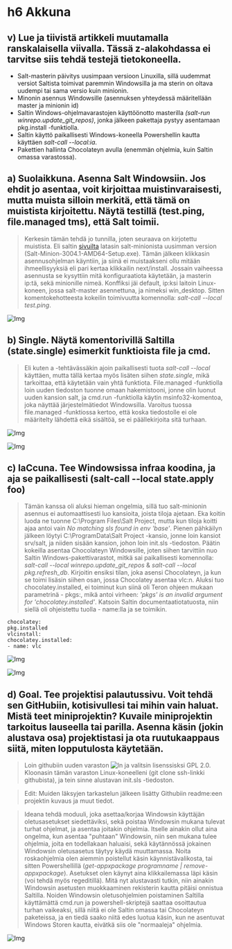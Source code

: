# h6 Akkuna

## v) Lue ja tiivistä artikkeli muutamalla ranskalaisella viivalla. Tässä z-alakohdassa ei tarvitse siis tehdä testejä tietokoneella.

* Salt-masterin päivitys uusimpaan versioon Linuxilla, sillä uudemmat versiot Saltista toimivat paremmin Windowsilla ja ma
   sterin on oltava uudempi tai sama versio kuin minionin.
* Minonin asennus Windowsille (asennuksen yhteydessä määritellään master ja minionin id)
* Saltin Windows-ohjelmavarastojen käyttöönotto masterilla *(salt-run winrepo.update_git_repos)*, jonka jälkeen pakettaja pystyy asentamaan pkg.install -funktiolla.
* Saltin käyttö paikallisesti Windows-koneella Powershellin kautta käyttäen *salt-call --local:ia*.
* Pakettien hallinta Chocolateyn avulla (enemmän ohjelmia, kuin Saltin omassa varastossa).

 


##  a) Suolaikkuna. Asenna Salt Windowsiin. Jos ehdit jo asentaa, voit kirjoittaa muistinvaraisesti, mutta muista silloin merkitä, että tämä on muistista kirjoitettu. Näytä testillä (test.ping, file.managed tms), että Salt toimii.

> Kerkesin tämän tehdä jo tunnilla, joten seuraava on kirjotettu muistista. Eli saltin [sivuilta](https://saltproject.io/) latasin salt-minionista uusimman version (Salt-Minion-3004.1-AMD64-Setup.exe). Tämän jälkeen klikkasin asennusohjelman käyntiin, ja siinä ei muistaakseni ollu mitään ihmeellisyyksiä eli pari kertaa klikkailin next/install. Jossain vaiheessa asennusta se kysyttiin mitä konfiguraatiota käytetään, ja masterin ip:tä, sekä minionille nimeä. Konffiksi jäi default, ip:ksi laitoin Linux-koneen, jossa salt-master asennettuna, ja nimeksi win_desktop. Sitten komentokehotteesta kokeilin toimivuutta komennolla: *salt-call --local test.ping*.

![Img](https://i.imgur.com/dmYXUMI.png) 

## b)  Single. Näytä komentorivillä Saltilla (state.single) esimerkit funktioista file ja cmd.

> Eli kuten a -tehtävässäkin ajoin paikallisesti tuota *salt-call --local* käyttäen, mutta tällä kertaa myös lisäten siihen *state.single*, mikä tarkoittaa, että käytetään vain yhtä funktiota. File.managed -funktiolla loin uuden tiedoston tuonne omaan hakemistooni, jonne olin luonut uuden kansion salt, ja cmd.run -funktiolla käytin msinfo32-komentoa, joka näyttää järjestelmätiedot Windowsilla. Varoitus tuossa file.managed -funktiossa kertoo, että koska tiedostolle ei ole määritelty lähdettä eikä sisältöä, se ei päällekirjoita sitä turhaan.

![Img](https://i.imgur.com/akz97VD.png)

![Img](https://i.imgur.com/sdLiX3n.png)

## c) IaCcuna. Tee Windowsissa infraa koodina, ja aja se paikallisesti (salt-call --local state.apply foo)

> Tämän kanssa oli aluksi hieman ongelmia, sillä tuo salt-minionin asennus ei automaattisesti luo kansioita, joista tiloja ajetaan. Eka koitin luoda ne tuonne C:\Program Files\Salt Project, mutta kun tiloja koitti ajaa antoi vain *No matching sls found in env 'base'*. Pienen pähkäilyn jälkeen löytyi C:\ProgramData\Salt Project -kansio, jonne loin kansiot srv/salt, ja niiden sisään kansion, johon loin init.sls -tiedoston. Päätin kokeilla asentaa Chocolateyn Windowsille, joten siihen tarvittiin nuo Saltin Windows-pakettivarastot, mitkä sai paikallisesti komennolla: *salt-call --local winrepo.update_git_repos* & *salt-call --local pkg.refresh_db*. Kirjoitin ensiksi tilan, joka asensi Chocolateyn, ja kun se toimi lisäsin siihen osan, jossa Chocolatey asentaa vlc:n. Aluksi tuo chocolatey.installed, ei toiminut kun siinä oli Teron ohjeen mukaan parametrinä - pkgs:, mikä antoi virheen: *'pkgs' is an invalid argument for 'chocolatey.installed'*. Katsoin Saltin documentaatiotatuosta, niin siellä oli ohjeistettu tuolla - name:lla ja se toimikin.

```
chocolatey:
pkg.installed
vlcinstall:
chocolatey.installed:
- name: vlc
```

![Img](https://i.imgur.com/8THG4TD.png)

![Img](https://i.imgur.com/A2ZInIr.png)

## d) Goal. Tee projektisi palautussivu. Voit tehdä sen GitHubiin, kotisivullesi tai mihin vain haluat. Mistä teet miniprojektin? Kuvaile miniprojektin tarkoitus lauseella tai parilla. Asenna käsin (jokin alustava osa) projektistasi ja ota ruutukaappaus siitä, miten lopputulosta käytetään.

> Loin githubiin uuden varaston ![ln](https://github.com/vilppuuu/salt-miniproject/) ja valitsin lisenssisksi GPL 2.0. Kloonasin tämän varaston Linux-koneelleni (git clone ssh-linkki githubista), ja tein sinne alustavan init.sls -tiedoston.

> Edit: Muiden läksyjen tarkastelun jälkeen lisätty Githubiin readme:een projektin kuvaus ja muut tiedot. 

> Ideana tehdä moduuli, joka asettaa/korjaa Windowsin käyttäjän oletusasetukset siedettäviksi, sekä poistaa Windowsin mukana tulevat turhat ohjelmat, ja asentaa joitakin ohjelmia. Itselle ainakin ollut aina ongelma, kun asentaa "puhtaan" Windowsin, niin sen mukana tulee ohjelmia, joita en todellakaan haluaisi, sekä käytännössä jokainen Windowsin oletusasetus täytyy käydä muuttamassa. Noita roskaohjelmia olen aiemmin poistellut käsin käynnistävalikosta, tai sitten Powershellillä (*get-appxpackage programname | remove-appxpackage*). Asetukset olen käynyt aina klikkailemassa läpi käsin (voi tehdä myös regeditillä). Mitä nyt alustavasti tutkin, niin ainakin Windowsin asetusten muokkaaminen rekisterin kautta pitäisi onnistua Saltilla. Noiden Windowsin oletusohjelmien poistaminen Saltilla käyttämättä cmd.run ja powershell-skriptejä saattaa osoittautua turhan vaikeaksi, sillä niitä ei ole Saltin omassa tai Chocolateyn paketeissa, ja en tiedä saako niitä edes luotua käsin, kun ne asentuvat Windows Storen kautta, eivätkä siis ole "normaaleja" ohjelmia.

![Img](https://i.imgur.com/6vCtfAB.png)
